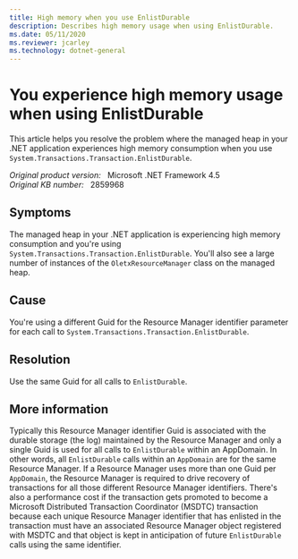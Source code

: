 ```yaml
---
title: High memory when you use EnlistDurable
description: Describes high memory usage when using EnlistDurable.
ms.date: 05/11/2020
ms.reviewer: jcarley
ms.technology: dotnet-general
---
```

# You experience high memory usage when using EnlistDurable

This article helps you resolve the problem where the managed heap in your .NET application experiences high memory consumption when you use `System.Transactions.Transaction.EnlistDurable`.

_Original product version:_ &nbsp; Microsoft .NET Framework 4.5  
_Original KB number:_ &nbsp; 2859968

## Symptoms

The managed heap in your .NET application is experiencing high memory consumption and you're using `System.Transactions.Transaction.EnlistDurable`. You'll also see a large number of instances of the `OletxResourceManager` class on the managed heap.

## Cause

You're using a different Guid for the Resource Manager identifier parameter for each call to `System.Transactions.Transaction.EnlistDurable`.

## Resolution

Use the same Guid for all calls to `EnlistDurable`.

## More information

Typically this Resource Manager identifier Guid is associated with the durable storage (the log) maintained by the Resource Manager and only a single Guid is used for all calls to `EnlistDurable` within an AppDomain. In other words, all `EnlistDurable` calls within an `AppDomain` are for the same Resource Manager. If a Resource Manager uses more than one Guid per `AppDomain`, the Resource Manager is required to drive recovery of transactions for all those different Resource Manager identifiers. There's also a performance cost if the transaction gets promoted to become a Microsoft Distributed Transaction Coordinator (MSDTC) transaction because each unique Resource Manager identifier that has enlisted in the transaction must have an associated Resource Manager object registered with MSDTC and that object is kept in anticipation of future `EnlistDurable` calls using the same identifier.
